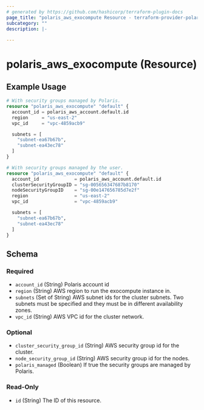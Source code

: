 ```yaml
---
# generated by https://github.com/hashicorp/terraform-plugin-docs
page_title: "polaris_aws_exocompute Resource - terraform-provider-polaris"
subcategory: ""
description: |-
  
---
```


# polaris_aws_exocompute (Resource)



## Example Usage

```terraform
# With security groups managed by Polaris.
resource "polaris_aws_exocompute" "default" {
  account_id = polaris_aws_account.default.id
  region     = "us-east-2"
  vpc_id     = "vpc-4859acb9"

  subnets = [
    "subnet-ea67b67b",
    "subnet-ea43ec78"
  ]
}

# With security groups managed by the user.
resource "polaris_aws_exocompute" "default" {
  account_id             = polaris_aws_account.default.id
  clusterSecurityGroupID = "sg-005656347687b8170"
  nodeSecurityGroupID    = "sg-00e147656785d7e2f"
  region                 = "us-east-2"
  vpc_id                 = "vpc-4859acb9"

  subnets = [
    "subnet-ea67b67b",
    "subnet-ea43ec78"
  ]
}
```

<!-- schema generated by tfplugindocs -->
## Schema

### Required

- `account_id` (String) Polaris account id
- `region` (String) AWS region to run the exocompute instance in.
- `subnets` (Set of String) AWS subnet ids for the cluster subnets. Two subnets must be specified and they must be in different availability zones.
- `vpc_id` (String) AWS VPC id for the cluster network.

### Optional

- `cluster_security_group_id` (String) AWS security group id for the cluster.
- `node_security_group_id` (String) AWS security group id for the nodes.
- `polaris_managed` (Boolean) If true the security groups are managed by Polaris.

### Read-Only

- `id` (String) The ID of this resource.


